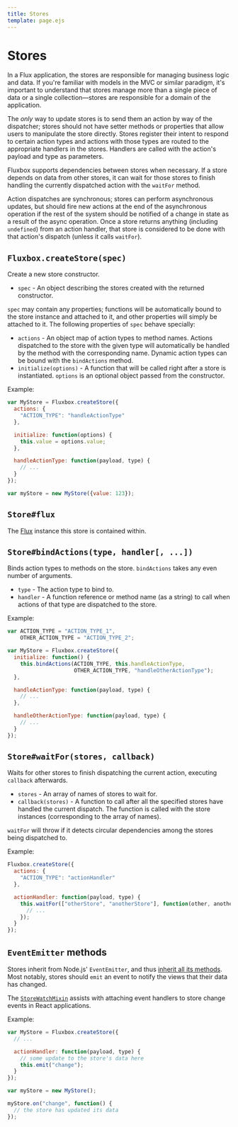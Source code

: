 ```yaml
---
title: Stores
template: page.ejs
---
```


Stores
======

In a Flux application, the stores are responsible for managing business logic and data. If you're familiar with models in the MVC or similar paradigm, it's important to understand that stores manage more than a single piece of data or a single collection—stores are responsible for a domain of the application.

The *only* way to update stores is to send them an action by way of the dispatcher; stores should not have setter methods or properties that allow users to manipulate the store directly. Stores register their intent to respond to certain action types and actions with those types are routed to the appropriate handlers in the stores. Handlers are called with the action's payload and type as parameters.

Fluxbox supports dependencies between stores when necessary. If a store depends on data from other stores, it can wait for those stores to finish handling the currently dispatched action with the `waitFor` method.

Action dispatches are synchronous; stores can perform asynchronous updates, but should fire new actions at the end of the asynchronous operation if the rest of the system should be notified of a change in state as a result of the async operation. Once a store returns anything (including `undefined`) from an action handler, that store is considered to be done with that action's dispatch (unless it calls `waitFor`).

## `Fluxbox.createStore(spec)`

Create a new store constructor.

* `spec` - An object describing the stores created with the returned constructor.

`spec` may contain any properties; functions will be automatically bound to the store instance and attached to it, and other properties will simply be attached to it. The following properties of `spec` behave specially:

* `actions` - An object map of action types to method names. Actions dispatched to the store with the given type will automatically be handled by the method with the corresponding name. Dynamic action types can be bound with the `bindActions` method.
* `initialize(options)` - A function that will be called right after a store is instantiated. `options` is an optional object passed from the constructor.

Example:

```javascript
var MyStore = Fluxbox.createStore({
  actions: {
    "ACTION_TYPE": "handleActionType"
  },

  initialize: function(options) {
    this.value = options.value;
  },

  handleActionType: function(payload, type) {
    // ...
  }
});

var myStore = new MyStore({value: 123});
```

## `Store#flux`

The [Flux](/documentation/flux.html) instance this store is contained within.

## `Store#bindActions(type, handler[, ...])`

Binds action types to methods on the store. `bindActions` takes any even number of arguments.

* `type` - The action type to bind to.
* `handler` - A function reference or method name (as a string) to call when actions of that type are dispatched to the store.

Example:

```javascript
var ACTION_TYPE = "ACTION_TYPE_1",
    OTHER_ACTION_TYPE = "ACTION_TYPE_2";

var MyStore = Fluxbox.createStore({
  initialize: function() {
    this.bindActions(ACTION_TYPE, this.handleActionType,
                     OTHER_ACTION_TYPE, "handleOtherActionType");
  },

  handleActionType: function(payload, type) {
    // ...
  },

  handleOtherActionType: function(payload, type) {
    // ...
  }
});
```

## `Store#waitFor(stores, callback)`

Waits for other stores to finish dispatching the current action, executing `callback` afterwards.

* `stores` - An array of names of stores to wait for.
* `callback(stores)` - A function to call after all the specified stores have handled the current dispatch. The function is called with the store instances (corresponding to the array of names).

`waitFor` will throw if it detects circular dependencies among the stores being dispatched to.

Example:

```javascript
Fluxbox.createStore({
  actions: {
    "ACTION_TYPE": "actionHandler"
  },

  actionHandler: function(payload, type) {
    this.waitFor(["otherStore", "anotherStore"], function(other, another) {
      // ...
    });
  }
});
```

## `EventEmitter` methods

Stores inherit from Node.js' `EventEmitter`, and thus [inherit all its methods](http://nodejs.org/api/events.html#events_class_events_eventemitter). Most notably, stores should `emit` an event to notify the views that their data has changed.

The [`StoreWatchMixin`](/documentation/store-watch-mixin.html) assists with attaching event handlers to store change events in React applications.

Example:

```javascript
var MyStore = Fluxbox.createStore({
  // ...

  actionHandler: function(payload, type) {
    // some update to the store's data here
    this.emit("change");
  }
});

var myStore = new MyStore();

myStore.on("change", function() {
  // the store has updated its data
});
```
